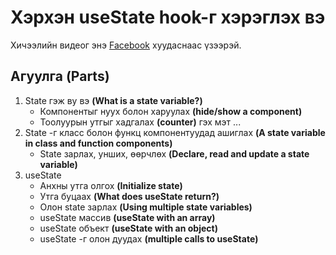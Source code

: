 # Хэрхэн useState hook-г хэрэглэх вэ

Хичээлийн видеог энэ [Facebook](https://www.facebook.com/React-JS-live-%D1%85%D1%8D%D0%BB%D1%8D%D0%BB%D1%86%D2%AF%D2%AF%D0%BB%D1%8D%D0%B3-101628288452147) хуудаснаас үзээрэй.

## Агуулга **(Parts)**

1. State гэж ву вэ **(What is a state variable?)**
   - Компонентыг нуух болон харуулах **(hide/show a component)**
   - Тоолуурын утгыг хадгалах **(counter)** гэх мэт ...
2. State -г класс болон функц компонентуудад ашиглах **(A state variable in class and function components)**
   - State зарлах, унших, өөрчлөх **(Declare, read and update a state variable)**
3. useState
   - Анхны утга олгох **(Initialize state)**
   - Утга буцаах **(What does useState return?)**
   - Олон state зарлах **(Using multiple state variables)**
   - useState массив **(useState with an array)**
   - useState объект **(useState with an object)**
   - useState -г олон дуудах **(multiple calls to useState)**
